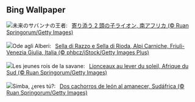## Bing Wallpaper
![](https://www.bing.com/th?id=OHR.LionCubs_JA-JP4693137175_UHD.jpg&w=1000)未来のサバンナの王者:&nbsp;&ensp;[寄り添う 2 頭の子ライオン, 南アフリカ (© Ruan Springorum/Getty Images)](https://www.bing.com/th?id=OHR.LionCubs_JA-JP4693137175_UHD.jpg)
<br><br/>
![](https://www.bing.com/th?id=OHR.NationalTreeDay_IT-IT7236455581_UHD.jpg&w=1000)Ode agli Alberi:&nbsp;&ensp;[Sella di Razzo e Sella di Rioda, Alpi Carniche, Friuli-Venezia Giulia, Italia (© phbcz/iStock/Getty Images Plus)](https://www.bing.com/th?id=OHR.NationalTreeDay_IT-IT7236455581_UHD.jpg)
<br><br/>
![](https://www.bing.com/th?id=OHR.LionCubs_FR-FR2539679303_UHD.jpg&w=1000)Les jeunes rois de la savane:&nbsp;&ensp;[Lionceaux au lever du soleil, Afrique du Sud (© Ruan Springorum/Getty Images)](https://www.bing.com/th?id=OHR.LionCubs_FR-FR2539679303_UHD.jpg)
<br><br/>
![](https://www.bing.com/th?id=OHR.LionCubs_ES-ES2358814300_UHD.jpg&w=1000)Simba, ¿eres tú?:&nbsp;&ensp;[Dos cachorros de león al amanecer, Sudáfrica (© Ruan Springorum/Getty Images)](https://www.bing.com/th?id=OHR.LionCubs_ES-ES2358814300_UHD.jpg)
<br><br/>
